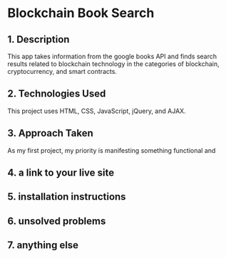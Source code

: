 # Blockchain Book Search

## 1. Description
This app takes information from the google books API and finds search results related to blockchain technology in the categories of blockchain, cryptocurrency, and smart contracts.

## 2. Technologies Used
This project uses HTML, CSS, JavaScript, jQuery, and AJAX.

## 3. Approach Taken
As my first project, my priority is manifesting something functional and








## 4. a link to your live site

## 5. installation instructions

## 6. unsolved problems

## 7. anything else
